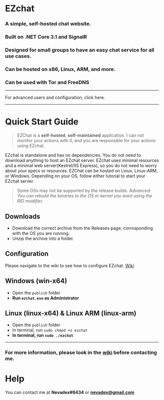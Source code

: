 # EZchat
### A simple, self-hosted chat website.
### Built on .NET Core 3.1 and SignalR
### Designed for small groups to have an easy chat service for all use cases.
### Can be hosted on x86, Linux, ARM, and more.
### Can be used with Tor and FreeDNS

---

For advanced users and configuration, click here.

---

# Quick Start Guide
> EZChat is a **self-hosted**, **self-maintained** application. I can not monitor your actions with it, and you are responsible for your actions using EZchat.

EZchat is standalone and has no dependencies. You do not need to download anything to host an EZchat server.
EZchat uses minimal resources and a minimal web server(Kestrel/IIS Express), so you do not need to worry about your specs or resources.
EZChat can be hosted on Linux, Linux-ARM, or Windows. Depending on your OS, follow either tutorial to start your EZchat server.

> Some OSs may not be supported by the release builds.  *Advanced: You can rebuild the binaries to the OS or kernel you want using the RID modifier.*

## Downloads

- Download the correct archive from the Releases page, corrosponding with the OS you are running.
- Unzip the archive into a folder.

## Configuration

Please navigate to the wiki to see how to configure EZchat.
[Wiki](https://github.com/nevadex/ezchat/wiki/Configuration)

## Windows (win-x64)

- Open the `publish` folder
- **Run `ezchat.exe` as Administrator**

## Linux (linux-x64) & Linux ARM (linux-arm)

- Open the `publish` folder
- In terminal, run `sudo chmod +x ezchat`
- **In terminal, run `sudo ./ezchat`**

---

### For more information, please look in the [wiki](https://github.com/nevadex/ezchat/wiki/) before contacting me.

# Help

You can contact me at **Nevadex#6434** or [**nevadex@gmail.com**](mailto:nevadex@gmail.com)
